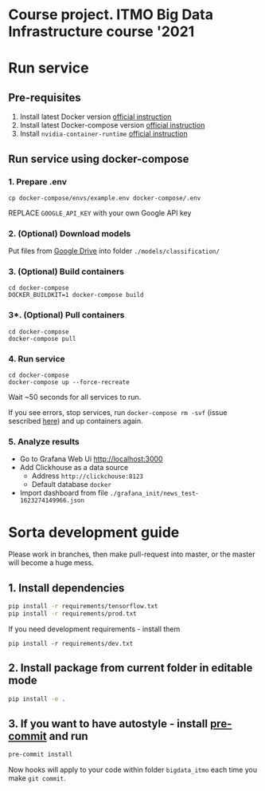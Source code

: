 # Course project. ITMO Big Data Infrastructure course '2021


# Run service

## Pre-requisites

1. Install latest Docker version [official instruction](https://docs.docker.com/engine/install/ubuntu/)
2. Install latest Docker-compose version [official instruction](https://docs.docker.com/compose/install/)
3. Install `nvidia-container-runtime` [official instruction](https://github.com/NVIDIA/nvidia-container-runtime)

## Run service using docker-compose

### 1. Prepare .env
```
cp docker-compose/envs/example.env docker-compose/.env
```

REPLACE `GOOGLE_API_KEY` with your own Google API key

### 2. (Optional) Download models

Put files from [Google Drive](https://drive.google.com/drive/u/0/folders/1evUxK42MayKFjb94ObUHxe-D62np9WhO) into folder ``./models/classification/``

### 3. (Optional) Build containers

```
cd docker-compose
DOCKER_BUILDKIT=1 docker-compose build
```

### 3*. (Optional) Pull containers
```
cd docker-compose
docker-compose pull
```

### 4. Run service
```
cd docker-compose
docker-compose up --force-recreate
```

Wait ~50 seconds for all services to run.

If you see errors, stop services, run `docker-compose rm -svf` (issue sescribed [here](https://github.com/wurstmeister/kafka-docker/issues/389)) and up containers again.

### 5. Analyze results

* Go to Grafana Web Ui [http://localhost:3000](http://localhost:3000)
* Add Clickhouse as a data source
    * Address `http://clickchouse:8123`
    * Default database `docker`
* Import dashboard from file ``./grafana_init/news_test-1623274149966.json``



# Sorta development guide

Please work in branches, then make pull-request into master, or the master will become a huge mess.

## 1. Install dependencies
```bash
pip install -r requirements/tensorflow.txt
pip install -r requirements/prod.txt
```

If you need development requirements - install them
```
pip install -r requirements/dev.txt
```

## 2. Install package from current folder in editable mode
```bash
pip install -e .
```

## 3. If you want to have autostyle - install [pre-commit](https://pre-commit.com/) and run
```bash
pre-commit install
```

Now hooks will apply to your code within folder `bigdata_itmo` each time you make `git commit`.
